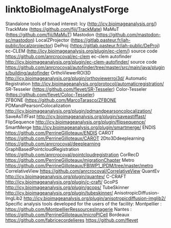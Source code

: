 # linktoBioImageAnalystForge
Standalone tools of broad interest:
Icy (http://icy.bioimageanalysis.org/)
TrackMate (https://github.com/fiji/TrackMate)
MaMuT (https://github.com/fiji/MaMuT)
Mastodon (https://github.com/mastodon-sc/mastodon)
LocalZProjector (https://gitlab.pasteur.fr/iah-public/localzprojector)
DeProj (https://gitlab.pasteur.fr/iah-public/DeProj)
ec-CLEM (http://icy.bioimageanalysis.org/plugin/ec-clem/) source code https://github.com/anrcrocoval/ec-clem 
ec-clem autofinder http://icy.bioimageanalysis.org/plugin/ec-clem-autofinder/ source code https://github.com/anrcrocoval/autofinder/tree/master/src/main/java/plugins/building/autofinder 
OrthoViewerROI3D http://icy.bioimageanalysis.org/plugin/orthoviewerroi3d/ 
Automatic Registration http://icy.bioimageanalysis.org/protocol/automaticregistration/ 
 SR-Tesseler (https://github.com/flevet/SR-Tesseler)
Color-Tesseler (https://github.com/flevet/Coloc-Tesseler)  
ZFBONE (https://github.com/MarcoTarasco/ZFBONE
PDMandPearsonColocalization  http://icy.bioimageanalysis.org/plugin/pdmandpearsoncolocalization/
SaveAsTifFast http://icy.bioimageanalysis.org/plugin/saveastiffast/
FlipSequence http://icy.bioimageanalysis.org/plugin/flipsequence/ 
SmartMerge http://icy.bioimageanalysis.org/plugin/smartmerge/ 
ENDIS https://github.com/PerrineGilloteaux/ENDIS 
CAROT https://github.com/PerrineGilloteaux/CAROT 
2Dto3Ddeeplearning https://github.com/anrcrocoval/deeplearning 
GraphBasedPointcloudRegistration https://github.com/anrcrocoval/pointcloudregistration 
CorRecD https://github.com/PerrineGilloteaux/migrationChapter
Metro https://github.com/PerrineGilloteaux/FBIWP1_IPDM/tree/master/metro 
CorrelativeView https://github.com/anrcrocoval/CorrelativeView
QuantEv http://icy.bioimageanalysis.org/plugin/quantev/ 
C-CRAFT http://icy.bioimageanalysis.org/plugin/c-craft/ 
GcoPS http://icy.bioimageanalysis.org/plugin/gcops/ 
TubeSkinner http://icy.bioimageanalysis.org/plugin/tubeskinner/ 
AnisotropicDiffusion-ImgLib2 http://icy.bioimageanalysis.org/plugin/anisotropicdiffusion-imglib2/ 
Specific analysis tools developed for the users of the facility:
Montpellier :	
https://github.com/MontpellierRessourcesImagerie
Nantes :
https://github.com/PerrineGilloteaux/microPICell 
Bordeaux
https://github.com/fabricecordelieres
https://github.com/flevet
